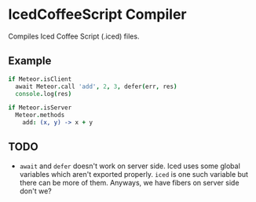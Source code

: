 IcedCoffeeScript Compiler
=========================

Compiles Iced Coffee Script (.iced) files.

Example
-------

~~~coffee
if Meteor.isClient
  await Meteor.call 'add', 2, 3, defer(err, res)
  console.log(res)

if Meteor.isServer
  Meteor.methods
    add: (x, y) -> x + y
~~~

TODO
----

 - `await` and `defer` doesn't work on server side. Iced uses some global variables which aren't exported properly. `iced` is one such variable but there can be more of them. Anyways, we have fibers on server side don't we?
